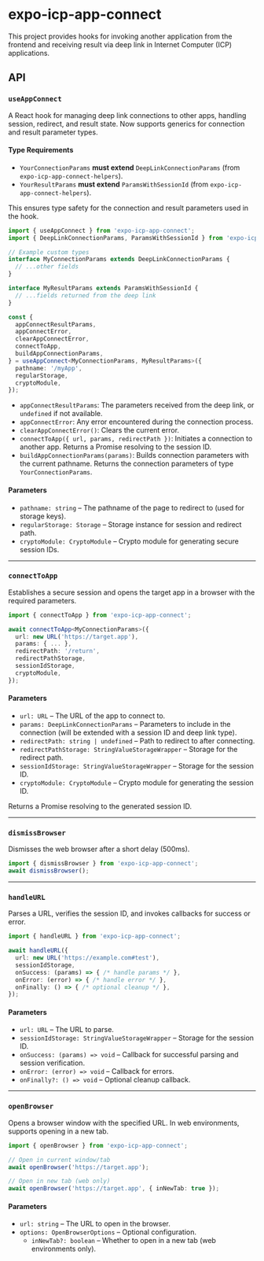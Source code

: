 # expo-icp-app-connect
This project provides hooks for invoking another application from the frontend and receiving result via deep link in Internet Computer (ICP) applications.

## API

### `useAppConnect`
A React hook for managing deep link connections to other apps, handling session, redirect, and result state. Now supports generics for connection and result parameter types.

#### Type Requirements
- `YourConnectionParams` **must extend** `DeepLinkConnectionParams` (from `expo-icp-app-connect-helpers`).
- `YourResultParams` **must extend** `ParamsWithSessionId` (from `expo-icp-app-connect-helpers`).

This ensures type safety for the connection and result parameters used in the hook.

```ts
import { useAppConnect } from 'expo-icp-app-connect';
import { DeepLinkConnectionParams, ParamsWithSessionId } from 'expo-icp-app-connect-helpers';

// Example custom types
interface MyConnectionParams extends DeepLinkConnectionParams {
  // ...other fields
}

interface MyResultParams extends ParamsWithSessionId {
  // ...fields returned from the deep link
}

const {
  appConnectResultParams,
  appConnectError,
  clearAppConnectError,
  connectToApp,
  buildAppConnectionParams,
} = useAppConnect<MyConnectionParams, MyResultParams>({
  pathname: '/myApp',
  regularStorage,
  cryptoModule,
});
```

- `appConnectResultParams`: The parameters received from the deep link, or `undefined` if not available.
- `appConnectError`: Any error encountered during the connection process.
- `clearAppConnectError()`: Clears the current error.
- `connectToApp({ url, params, redirectPath })`: Initiates a connection to another app. Returns a Promise resolving to the session ID.
- `buildAppConnectionParams(params)`: Builds connection parameters with the current pathname. Returns the connection parameters of type `YourConnectionParams`.

#### Parameters
- `pathname: string` – The pathname of the page to redirect to (used for storage keys).
- `regularStorage: Storage` – Storage instance for session and redirect path.
- `cryptoModule: CryptoModule` – Crypto module for generating secure session IDs.

---

### `connectToApp`
Establishes a secure session and opens the target app in a browser with the required parameters.

```ts
import { connectToApp } from 'expo-icp-app-connect';

await connectToApp<MyConnectionParams>({
  url: new URL('https://target.app'),
  params: { ... },
  redirectPath: '/return',
  redirectPathStorage,
  sessionIdStorage,
  cryptoModule,
});
```

#### Parameters
- `url: URL` – The URL of the app to connect to.
- `params: DeepLinkConnectionParams` – Parameters to include in the connection (will be extended with a session ID and deep link type).
- `redirectPath: string | undefined` – Path to redirect to after connecting.
- `redirectPathStorage: StringValueStorageWrapper` – Storage for the redirect path.
- `sessionIdStorage: StringValueStorageWrapper` – Storage for the session ID.
- `cryptoModule: CryptoModule` – Crypto module for generating the session ID.

Returns a Promise resolving to the generated session ID.

---

### `dismissBrowser`
Dismisses the web browser after a short delay (500ms).

```ts
import { dismissBrowser } from 'expo-icp-app-connect';
await dismissBrowser();
```

---

### `handleURL`
Parses a URL, verifies the session ID, and invokes callbacks for success or error.

```ts
import { handleURL } from 'expo-icp-app-connect';

await handleURL({
  url: new URL('https://example.com#test'),
  sessionIdStorage,
  onSuccess: (params) => { /* handle params */ },
  onError: (error) => { /* handle error */ },
  onFinally: () => { /* optional cleanup */ },
});
```

#### Parameters
- `url: URL` – The URL to parse.
- `sessionIdStorage: StringValueStorageWrapper` – Storage for the session ID.
- `onSuccess: (params) => void` – Callback for successful parsing and session verification.
- `onError: (error) => void` – Callback for errors.
- `onFinally?: () => void` – Optional cleanup callback.

---

### `openBrowser`
Opens a browser window with the specified URL. In web environments, supports opening in a new tab.

```ts
import { openBrowser } from 'expo-icp-app-connect';

// Open in current window/tab
await openBrowser('https://target.app');

// Open in new tab (web only)
await openBrowser('https://target.app', { inNewTab: true });
```

#### Parameters
- `url: string` – The URL to open in the browser.
- `options: OpenBrowserOptions` – Optional configuration.
  - `inNewTab?: boolean` – Whether to open in a new tab (web environments only).
